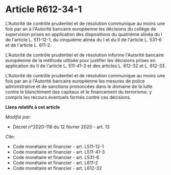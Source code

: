 # Article R612-34-1

L'Autorité de contrôle prudentiel et de résolution communique au moins une fois par an à l'Autorité bancaire européenne les
décisions du collège de supervision prises en application des dispositions du quatrième alinéa du I de l'article L. 511-12-1,
du cinquième alinéa du I et du II de l'article L. 531-6 et de l'article L. 611-2.

L'Autorité de contrôle prudentiel et de résolution informe l'Autorité bancaire européenne de la méthode utilisée pour
justifier les décisions prises en application du II de l'article L. 511-41-3 et des articles L. 612-32 et L. 612-33.

L'Autorité de contrôle prudentiel et de résolution communique au moins une fois par an à l'Autorité bancaire européenne les
mesures de police administrative et de sanctions prononcées dans le domaine de la lutte contre le blanchiment des capitaux et
le financement du terrorisme, y compris les recours éventuels formés contre ces décisions.

**Liens relatifs à cet article**

_Modifié par_:

  - Décret n°2020-118 du 12 février 2020 - art. 13

_Cite_:

  - Code monétaire et financier - art. L511-12-1
  - Code monétaire et financier - art. L511-41-3
  - Code monétaire et financier - art. L531-6
  - Code monétaire et financier - art. L611-2
  - Code monétaire et financier - art. L612-32
